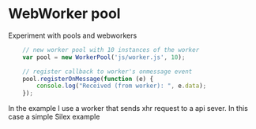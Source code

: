 WebWorker pool
========

Experiment with pools and webworkers

```js
    // new worker pool with 10 instances of the worker
    var pool = new WorkerPool('js/worker.js', 10);

    // register callback to worker's onmessage event
    pool.registerOnMessage(function (e) {
        console.log("Received (from worker): ", e.data);
    });
```

In the example I use a worker that sends xhr request to a api sever. In this case a simple Silex example
